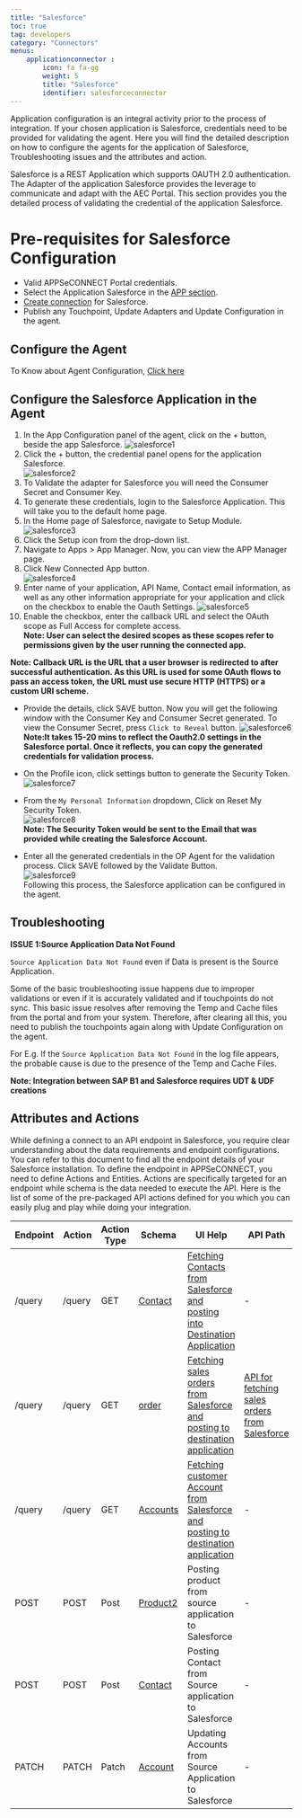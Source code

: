 ```yaml
---
title: "Salesforce"
toc: true
tag: developers
category: "Connectors"
menus: 
    applicationconnector : 
        icon: fa fa-gg
        weight: 5 
        title: "Salesforce"
        identifier: salesforceconnector
---
```


Application configuration is an integral activity prior to the process of integration. If your chosen application is Salesforce, 
credentials need to be provided for validating the agent. Here you will find the detailed description on how to configure the agents 
for the application of Salesforce, Troubleshooting issues and the attributes and action.

Salesforce is a REST Application which supports OAUTH 2.0 authentication. The Adapter of the application Salesforce provides the leverage 
to communicate and adapt with the AEC Portal. This section provides you the detailed process of validating the credential of the 
application Salesforce.


# Pre-requisites for Salesforce Configuration 

* Valid APPSeCONNECT Portal credentials.
* Select the Application Salesforce in the [APP section](/getting%20started/configurations/#process-of-choosing-app).
* [Create connection](/getting%20started/configurations-for-integration/#configuring-connector-while-creating-connection) for Salesforce.
* Publish any Touchpoint, Update Adapters and Update Configuration in the agent.

## Configure the Agent

To Know about Agent Configuration, [Click here](/deployment/Deployment-Configuration/)

## Configure the Salesforce Application in the Agent

1. In the App Configuration panel of the agent, click on the + button, beside the app Salesforce.
![salesforce1](/staticfiles/connectors/media/application-connector/salesforce1.png)    
2. Click the + button, the credential panel opens for the application Salesforce.   
![salesforce2](/staticfiles/connectors/media/application-connector/salesforce2.png)   
3. To Validate the adapter for Salesforce you will need the Consumer Secret and Consumer Key. 
4. To generate these credentials, login to the Salesforce Application. This will take you to the default home page.
5. In the Home page of Salesforce, navigate to Setup Module.  
![salesforce3](/staticfiles/connectors/media/application-connector/salesforce3.png) 
6. Click the Setup icon from the drop-down list.
7. Navigate to Apps > App Manager. Now, you can view the APP Manager page.
8. Click  New Connected App button.   
![salesforce4](/staticfiles/connectors/media/application-connector/salesforce4.png)   
9. Enter name of your application, API Name, Contact email information, as well as any other information appropriate for your application and click on the checkbox to enable the Oauth Settings.
 ![salesforce5](/staticfiles/connectors/media/application-connector/salesforce5.png)   
10. Enable the checkbox, enter the callback URL and select the OAuth scope as Full Access for complete access.     
**Note: User can select the desired scopes as these scopes refer to permissions given by the user running the connected app.**  

**Note: Callback URL is the URL that a user browser is redirected to after successful authentication.
As this URL is used for some OAuth flows to pass an access token, the URL must use secure HTTP (HTTPS) or a custom URI scheme.**

* Provide the details, click SAVE button. Now you will get the following window with the Consumer Key and Consumer Secret generated. To view the Consumer Secret, press `Click to Reveal` button.
![salesforce6](/staticfiles/connectors/media/application-connector/salesforce6.png) 
**Note:It takes 15-20 mins to reflect the Oauth2.0 settings in the Salesforce portal. Once it reflects, you can copy the generated credentials for validation process.**

* On the Profile icon, click settings button to generate the Security Token.      
![salesforce7](/staticfiles/connectors/media/application-connector/salesforce7.png)       
* From the `My Personal Information` dropdown, Click on Reset My Security Token.    
![salesforce8](/staticfiles/connectors/media/application-connector/salesforce8.png)     
**Note: The Security Token would be sent to the Email that was provided while creating the Salesforce Account.**  
  
*  Enter all the generated credentials in the OP Agent for the validation process. Click SAVE followed by the Validate Button.    
![salesforce9](/staticfiles/connectors/media/application-connector/salesforce9.png)   
Following this process, the Salesforce application can be configured in the agent. 

## Troubleshooting

**ISSUE 1:Source Application Data Not Found**

`Source Application Data Not Found` even if Data is present is the Source Application.

Some of the basic troubleshooting issue happens due to improper validations or even if it is accurately validated and if touchpoints
do not sync. This basic issue resolves after removing the Temp and Cache files from the portal and from your system. Therefore, 
after clearing all this, you need to publish the touchpoints again along with Update Configuration on the agent.

For E.g. If the `Source Application Data Not Found` in the log file appears, the probable cause is due to the presence of the Temp and Cache Files.

**Note: Integration between SAP B1 and Salesforce requires UDT & UDF creations** 
## Attributes and Actions

While defining a connect to an API endpoint in Salesforce, you require clear understanding about the data requirements and 
endpoint configurations. You can refer to this document to find all the endpoint details of your Salesforce installation. 
To define the endpoint in APPSeCONNECT, you need to define Actions and Entities. Actions are specifically targeted for an 
endpoint while schema is the data needed to execute the API. Here is the list of some of the pre-packaged API actions defined 
for you which you can easily plug and play while doing your integration.



|Endpoint|Action|Action Type|Schema|UI Help|API Path|
|---|---|---|---|------|-----|
|/query|/query|GET|[Contact](https://portal.appseconnect.com/Account/Login?ReturnUrl=%2fAppEntityAction%3fAppVersionId%3d278f6c38-022f-469a-944a-52819fad7ef7%26entityId%3d94ca1fbc-d283-40db-96ea-6f23fcd55eb1%26entityActionId%3d856c65dd-f19f-4e43-8461-73c7958edf70%26orgId%3dd21688a4-8967-48de-ae82-31dda565ec51%26IsFromPopup%3dFalse&AppVersionId=278f6c38-022f-469a-944a-52819fad7ef7&entityId=94ca1fbc-d283-40db-96ea-6f23fcd55eb1&entityActionId=856c65dd-f19f-4e43-8461-73c7958edf70&orgId=d21688a4-8967-48de-ae82-31dda565ec51&IsFromPopup=False#!)|[Fetching Contacts from Salesforce and posting into Destination Application](https://trailhead.salesforce.com/en/content/learn/modules/admin_intro_accounts_contacts/admin_intro_accounts_contacts_basics)|-|
|/query|/query|GET|[order](https://portal.appseconnect.com/Account/Login?ReturnUrl=%2fAppEntityAction%3fAppVersionId%3d278f6c38-022f-469a-944a-52819fad7ef7%26entityId%3de66be2b5-031b-4685-ba29-ab9b9178392c%26entityActionId%3d300164f8-bf4a-4c22-bbd6-e6111dbd52ee%26orgId%3dd21688a4-8967-48de-ae82-31dda565ec51%26IsFromPopup%3dFalse&AppVersionId=278f6c38-022f-469a-944a-52819fad7ef7&entityId=e66be2b5-031b-4685-ba29-ab9b9178392c&entityActionId=300164f8-bf4a-4c22-bbd6-e6111dbd52ee&orgId=d21688a4-8967-48de-ae82-31dda565ec51&IsFromPopup=False#!)|[Fetching sales orders from Salesforce and posting to destination application](https://trailhead.salesforce.com/en/content/learn/projects/manage-products-prices-quotes-orders/create-order-with-products)|[API for fetching sales orders from Salesforce](https://developer.salesforce.com/docs/atlas.en-us.api_placeorder.meta/api_placeorder/sforce_placeorder_rest_api_get_details_order.htm#!)|
|/query|/query|GET|[Accounts](https://portal.appseconnect.com/Account/Login?ReturnUrl=%2fAppEntityAction%3fAppVersionId%3d278f6c38-022f-469a-944a-52819fad7ef7%26entityId%3d94ca1fbc-d283-40db-96ea-6f23fcd55eb1%26entityActionId%3d856c65dd-f19f-4e43-8461-73c7958edf70%26orgId%3dd21688a4-8967-48de-ae82-31dda565ec51%26IsFromPopup%3dFalse&AppVersionId=278f6c38-022f-469a-944a-52819fad7ef7&entityId=94ca1fbc-d283-40db-96ea-6f23fcd55eb1&entityActionId=856c65dd-f19f-4e43-8461-73c7958edf70&orgId=d21688a4-8967-48de-ae82-31dda565ec51&IsFromPopup=False#!)|[Fetching customer Account from Salesforce and posting to destination application](https://trailhead.salesforce.com/en/content/learn/modules/admin_intro_accounts_contacts/admin_intro_accounts_contacts_basics)|-|
|POST|POST|Post|[Product2](https://portal.appseconnect.com/Account/Login?ReturnUrl=%2fAppEntityAction%3fAppVersionId%3d278f6c38-022f-469a-944a-52819fad7ef7%26entityId%3d4bec755e-b147-4291-a4ad-2b3b2be3bf69%26entityActionId%3de9196d5b-648a-440c-ab0b-15c0e390d092%26orgId%3dd21688a4-8967-48de-ae82-31dda565ec51%26IsFromPopup%3dFalse&AppVersionId=278f6c38-022f-469a-944a-52819fad7ef7&entityId=4bec755e-b147-4291-a4ad-2b3b2be3bf69&entityActionId=e9196d5b-648a-440c-ab0b-15c0e390d092&orgId=d21688a4-8967-48de-ae82-31dda565ec51&IsFromPopup=False#!)|Posting product from source application to Salesforce|-|
|POST|POST|Post|[Contact](https://portal.appseconnect.com/Account/Login?ReturnUrl=%2fAppEntityAction%3fAppVersionId%3d278f6c38-022f-469a-944a-52819fad7ef7%26entityId%3d94ca1fbc-d283-40db-96ea-6f23fcd55eb1%26entityActionId%3d65e853a0-6863-433a-a00c-24f5bb7ea3c0%26orgId%3dd21688a4-8967-48de-ae82-31dda565ec51%26IsFromPopup%3dFalse&AppVersionId=278f6c38-022f-469a-944a-52819fad7ef7&entityId=94ca1fbc-d283-40db-96ea-6f23fcd55eb1&entityActionId=65e853a0-6863-433a-a00c-24f5bb7ea3c0&orgId=d21688a4-8967-48de-ae82-31dda565ec51&IsFromPopup=False#!)|Posting Contact from Source application to Salesforce|-|
|PATCH|PATCH|Patch|[Account](https://portal.appseconnect.com/Account/Login?ReturnUrl=%2fAppEntityAction%3fAppVersionId%3d278f6c38-022f-469a-944a-52819fad7ef7%26entityId%3d8cd295fa-21e3-4c6b-9edf-c7839dd8c8d4%26entityActionId%3df86c7110-1bf6-442a-beda-cfb47830818a%26orgId%3dd21688a4-8967-48de-ae82-31dda565ec51%26IsFromPopup%3dFalse&AppVersionId=278f6c38-022f-469a-944a-52819fad7ef7&entityId=8cd295fa-21e3-4c6b-9edf-c7839dd8c8d4&entityActionId=f86c7110-1bf6-442a-beda-cfb47830818a&orgId=d21688a4-8967-48de-ae82-31dda565ec51&IsFromPopup=False#!)|Updating Accounts from Source Application to Salesforce|-|




